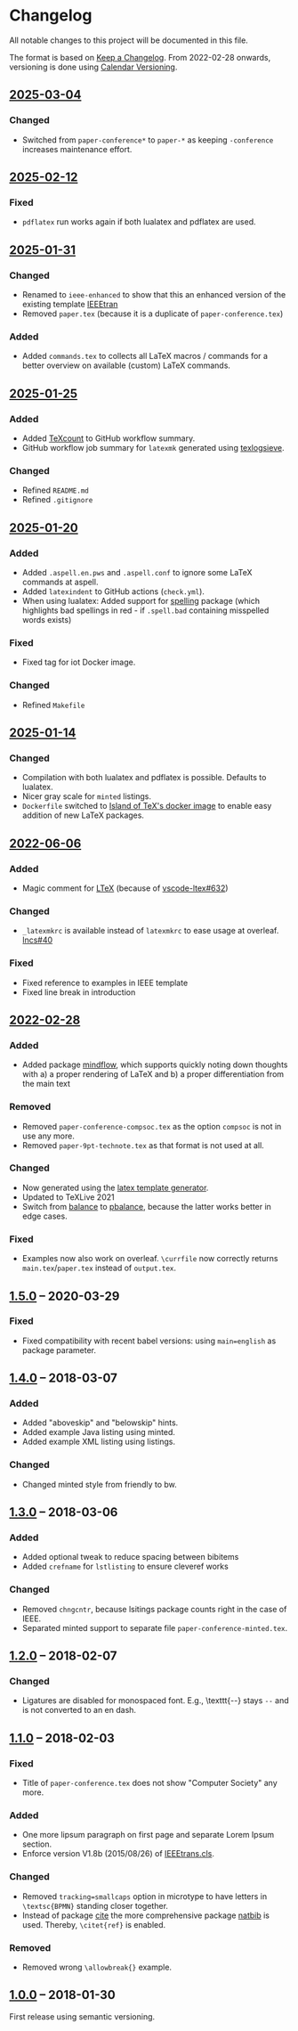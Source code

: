 # Changelog

All notable changes to this project will be documented in this file.

The format is based on [Keep a Changelog](http://keepachangelog.com/).
From 2022-02-28 onwards, versioning is done using [Calendar Versioning](https://calver.org/).

## [2025-03-04]

### Changed

- Switched from `paper-conference*` to `paper-*` as keeping `-conference` increases maintenance effort.

## [2025-02-12]

### Fixed

- `pdflatex` run works again if both lualatex and pdflatex are used.

## [2025-01-31]

### Changed

- Renamed to `ieee-enhanced` to show that this an enhanced version of the existing template [IEEEtran](https://ctan.org/pkg/ieeetran)
- Removed `paper.tex` (because it is a duplicate of `paper-conference.tex`)

### Added

- Added `commands.tex` to collects all LaTeX macros / commands for a better overview on available (custom) LaTeX commands.

## [2025-01-25]

### Added

- Added [TeXcount](https://app.uio.no/ifi/texcount/index.html) to GitHub workflow summary.
- GitHub workflow job summary for `latexmk` generated using [texlogsieve](https://ctan.org/pkg/texlogsieve).

### Changed

- Refined `README.md`
- Refined `.gitignore`

## [2025-01-20]

### Added

- Added `.aspell.en.pws` and `.aspell.conf` to ignore some LaTeX commands at aspell.
- Added `latexindent` to GitHub actions (`check.yml`).
- When using lualatex: Added support for [spelling](https://www.ctan.org/pkg/spelling) package (which highlights bad spellings in red - if `.spell.bad` containing misspelled words exists)

### Fixed

- Fixed tag for iot Docker image.

### Changed

- Refined `Makefile`

## [2025-01-14]

### Changed

- Compilation with both lualatex and pdflatex is possible. Defaults to lualatex.
- Nicer gray scale for `minted` listings.
- `Dockerfile` switched to [Island of TeX's docker image](https://gitlab.com/islandoftex/images/texlive#tex-live-docker-image) to enable easy addition of new LaTeX packages.

## [2022-06-06]

### Added

- Magic comment for [LTeX](https://github.com/valentjn/vscode-ltex#ltex-extension-for-vs-code-grammarspell-checker-using-languagetool-with-support-for-latex-markdown-and-others) (because of [vscode-ltex#632](https://github.com/valentjn/vscode-ltex/issues/632))

### Changed

- `_latexmkrc` is available instead of `latexmkrc` to ease usage at overleaf. [lncs#40](https://github.com/latextemplates/LNCS/issues/40)

### Fixed

- Fixed reference to examples in IEEE template
- Fixed line break in introduction

## [2022-02-28]

### Added

- Added package [mindflow](https://www.ctan.org/pkg/mindflow), which supports quickly noting down thoughts with a) a proper rendering of LaTeX and b) a proper differentiation from the main text

### Removed

- Removed `paper-conference-compsoc.tex` as the option `compsoc` is not in use any more.
- Removed `paper-9pt-technote.tex` as that format is not used at all.

### Changed

- Now generated using the [latex template generator](https://www.npmjs.com/package/generator-latex-template).
- Updated to TeXLive 2021
- Switch from [balance](https://ctan.org/pkg/balance) to [pbalance](https://ctan.org/pkg/pbalance), because the latter works better in edge cases.

### Fixed

- Examples now also work on overleaf. `\currfile` now correctly returns `main.tex`/`paper.tex` instead of `output.tex`.

## [1.5.0] – 2020-03-29

### Fixed

- Fixed compatibility with recent babel versions: using `main=english` as package parameter.

## [1.4.0] – 2018-03-07

### Added

- Added "aboveskip" and "belowskip" hints.
- Added example Java listing using minted.
- Added example XML listing using listings.

### Changed

- Changed minted style from friendly to bw.

## [1.3.0] – 2018-03-06

### Added

- Added optional tweak to reduce spacing between bibitems
- Added `crefname` for `lstlisting` to ensure cleveref works

### Changed

- Removed `chngcntr`, because lsitings package counts right in the case of IEEE.
- Separated minted support to separate file `paper-conference-minted.tex`.

## [1.2.0] – 2018-02-07

### Changed

- Ligatures are disabled for monospaced font. E.g., \texttt{--} stays `--` and is not converted to an en dash.

## [1.1.0] – 2018-02-03

### Fixed

- Title of `paper-conference.tex` does not show "Computer Society" any more.

### Added

- One more lipsum paragraph on first page and separate Lorem Ipsum section.
- Enforce version V1.8b (2015/08/26) of [IEEEtrans.cls](http://www.michaelshell.org/tex/ieeetran/).

### Changed

- Removed `tracking=smallcaps` option in microtype to have letters in `\textsc{BPMN}` standing closer together.
- Instead of package [cite](https://www.ctan.org/pkg/cite) the more comprehensive package [natbib](https://www.ctan.org/pkg/natbib) is used. Thereby, `\citet{ref}` is enabled.

### Removed

- Removed wrong `\allowbreak{}` example.

## [1.0.0] – 2018-01-30

First release using semantic versioning.

[2025-03-04]: https://github.com/latextemplates/IEEE/compare/2025-02-12...2025-03-04
[2025-02-12]: https://github.com/latextemplates/IEEE/compare/2025-01-31...2025-02-12
[2025-01-31]: https://github.com/latextemplates/IEEE/compare/2025-01-25...2025-01-31
[2025-01-25]: https://github.com/latextemplates/IEEE/compare/2025-01-20...2025-01-25
[2025-01-20]: https://github.com/latextemplates/IEEE/compare/2025-01-14...2025-01-20
[2025-01-14]: https://github.com/latextemplates/IEEE/compare/2022-06-06...2025-01-14
[2022-06-06]: https://github.com/latextemplates/IEEE/compare/2022-02-28...2022-06-06
[2022-02-28]: https://github.com/latextemplates/IEEE/compare/1.5.0...2022-02-28
[1.5.0]: https://github.com/latextemplates/IEEE/compare/1.4.0...1.5.0
[1.4.0]: https://github.com/latextemplates/IEEE/compare/1.3.0...1.4.0
[1.3.0]: https://github.com/latextemplates/IEEE/compare/1.2.0...1.3.0
[1.2.0]: https://github.com/latextemplates/IEEE/compare/1.1.0...1.2.0
[1.1.0]: https://github.com/latextemplates/IEEE/compare/1.0.0...1.1.0
[1.0.0]: https://github.com/latextemplates/IEEE/releases/tag/1.0.0

<!-- markdownlint-disable-file MD024 MD033 -->
